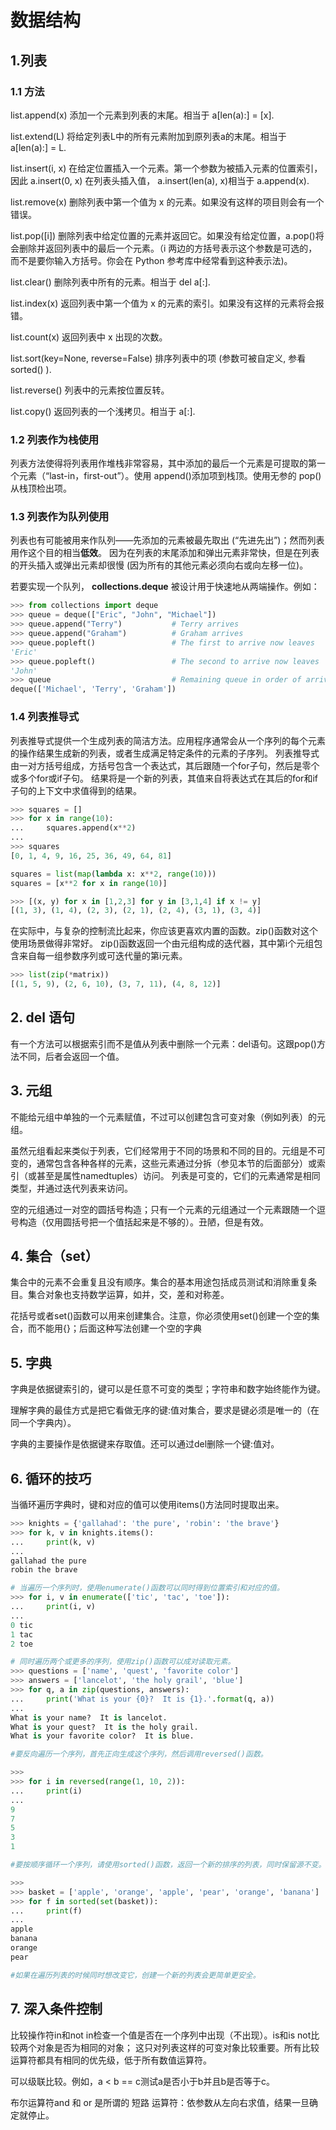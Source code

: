 # 数据结构

## 1.列表
### 1.1 方法
list.append(x)
添加一个元素到列表的末尾。相当于 a[len(a):] = [x].

list.extend(L)
将给定列表L中的所有元素附加到原列表a的末尾。相当于 a[len(a):] = L.

list.insert(i, x)
在给定位置插入一个元素。第一个参数为被插入元素的位置索引，因此 a.insert(0, x) 在列表头插入值， a.insert(len(a), x)相当于 a.append(x).

list.remove(x)
删除列表中第一个值为 x 的元素。如果没有这样的项目则会有一个错误。

list.pop([i])
删除列表中给定位置的元素并返回它。如果没有给定位置，a.pop()将会删除并返回列表中的最后一个元素。（i 两边的方括号表示这个参数是可选的，而不是要你输入方括号。你会在 Python 参考库中经常看到这种表示法)。

list.clear()
删除列表中所有的元素。相当于 del a[:].

list.index(x)
返回列表中第一个值为 x 的元素的索引。如果没有这样的元素将会报错。

list.count(x)
返回列表中 x 出现的次数。

list.sort(key=None, reverse=False)
排序列表中的项 (参数可被自定义, 参看 sorted() ).

list.reverse()
列表中的元素按位置反转。

list.copy()
返回列表的一个浅拷贝。相当于 a[:].

### 1.2 列表作为栈使用
列表方法使得将列表用作堆栈非常容易，其中添加的最后一个元素是可提取的第一个元素（“last-in，first-out”）。使用 append()添加项到栈顶。使用无参的 pop() 从栈顶检出项。

### 1.3 列表作为队列使用
列表也有可能被用来作队列——先添加的元素被最先取出 (“先进先出”)；然而列表用作这个目的相当**低效**。
因为在列表的末尾添加和弹出元素非常快，但是在列表的开头插入或弹出元素却很慢 (因为所有的其他元素必须向右或向左移一位)。

若要实现一个队列， **collections.deque** 被设计用于快速地从两端操作。例如：
``` python
>>> from collections import deque
>>> queue = deque(["Eric", "John", "Michael"])
>>> queue.append("Terry")           # Terry arrives
>>> queue.append("Graham")          # Graham arrives
>>> queue.popleft()                 # The first to arrive now leaves
'Eric'
>>> queue.popleft()                 # The second to arrive now leaves
'John'
>>> queue                           # Remaining queue in order of arrival
deque(['Michael', 'Terry', 'Graham'])
```

### 1.4 列表推导式
列表推导式提供一个生成列表的简洁方法。应用程序通常会从一个序列的每个元素的操作结果生成新的列表，或者生成满足特定条件的元素的子序列。
列表推导式由一对方括号组成，方括号包含一个表达式，其后跟随一个for子句，然后是零个或多个for或if子句。
结果将是一个新的列表，其值来自将表达式在其后的for和if子句的上下文中求值得到的结果。

``` python
>>> squares = []
>>> for x in range(10):
...     squares.append(x**2)
...
>>> squares
[0, 1, 4, 9, 16, 25, 36, 49, 64, 81]

squares = list(map(lambda x: x**2, range(10)))
squares = [x**2 for x in range(10)]

>>> [(x, y) for x in [1,2,3] for y in [3,1,4] if x != y]
[(1, 3), (1, 4), (2, 3), (2, 1), (2, 4), (3, 1), (3, 4)]
```

在实际中，与复杂的控制流比起来，你应该更喜欢内置的函数。zip()函数对这个使用场景做得非常好。
zip()函数返回一个由元组构成的迭代器，其中第i个元组包含来自每一组参数序列或可迭代量的第i元素。
``` python
>>> list(zip(*matrix))
[(1, 5, 9), (2, 6, 10), (3, 7, 11), (4, 8, 12)]
```

## 2. del 语句
有一个方法可以根据索引而不是值从列表中删除一个元素：del语句。这跟pop()方法不同，后者会返回一个值。

## 3. 元组
不能给元组中单独的一个元素赋值，不过可以创建包含可变对象（例如列表）的元组。

虽然元组看起来类似于列表，它们经常用于不同的场景和不同的目的。元组是不可变的，通常包含各种各样的元素，这些元素通过分拆（参见本节的后面部分）或索引（或甚至是属性namedtuples）访问。
列表是可变的，它们的元素通常是相同类型，并通过迭代列表来访问。

空的元组通过一对空的圆括号构造；只有一个元素的元组通过一个元素跟随一个逗号构造（仅用圆括号把一个值括起来是不够的）。丑陋，但是有效。

## 4. 集合（set）

集合中的元素不会重复且没有顺序。集合的基本用途包括成员测试和消除重复条目。集合对象也支持数学运算，如并，交，差和对称差。

花括号或者set()函数可以用来创建集合。注意，你必须使用set()创建一个空的集合，而不能用{}；后面这种写法创建一个空的字典

## 5. 字典
字典是依据键索引的，键可以是任意不可变的类型；字符串和数字始终能作为键。

理解字典的最佳方式是把它看做无序的键:值对集合，要求是键必须是唯一的（在同一个字典内）。

字典的主要操作是依据键来存取值。还可以通过del删除一个键:值对。

## 6. 循环的技巧
当循环遍历字典时，键和对应的值可以使用items()方法同时提取出来。
``` python
>>> knights = {'gallahad': 'the pure', 'robin': 'the brave'}
>>> for k, v in knights.items():
...     print(k, v)
...
gallahad the pure
robin the brave

# 当遍历一个序列时，使用enumerate()函数可以同时得到位置索引和对应的值。
>>> for i, v in enumerate(['tic', 'tac', 'toe']):
...     print(i, v)
...
0 tic
1 tac
2 toe

# 同时遍历两个或更多的序列，使用zip()函数可以成对读取元素。
>>> questions = ['name', 'quest', 'favorite color']
>>> answers = ['lancelot', 'the holy grail', 'blue']
>>> for q, a in zip(questions, answers):
...     print('What is your {0}?  It is {1}.'.format(q, a))
...
What is your name?  It is lancelot.
What is your quest?  It is the holy grail.
What is your favorite color?  It is blue.

#要反向遍历一个序列，首先正向生成这个序列，然后调用reversed()函数。

>>>
>>> for i in reversed(range(1, 10, 2)):
...     print(i)
...
9
7
5
3
1

#要按顺序循环一个序列，请使用sorted()函数，返回一个新的排序的列表，同时保留源不变。

>>>
>>> basket = ['apple', 'orange', 'apple', 'pear', 'orange', 'banana']
>>> for f in sorted(set(basket)):
...     print(f)
...
apple
banana
orange
pear

#如果在遍历列表的时候同时想改变它，创建一个新的列表会更简单更安全。
```

## 7. 深入条件控制
比较操作符in和not in检查一个值是否在一个序列中出现（不出现）。is和is not比较两个对象是否为相同的对象；
这只对列表这样的可变对象比较重要。所有比较运算符都具有相同的优先级，低于所有数值运算符。

可以级联比较。例如，a < b == c测试a是否小于b并且b是否等于c。

布尔运算符and 和 or 是所谓的 短路 运算符：依参数从左向右求值，结果一旦确定就停止。
